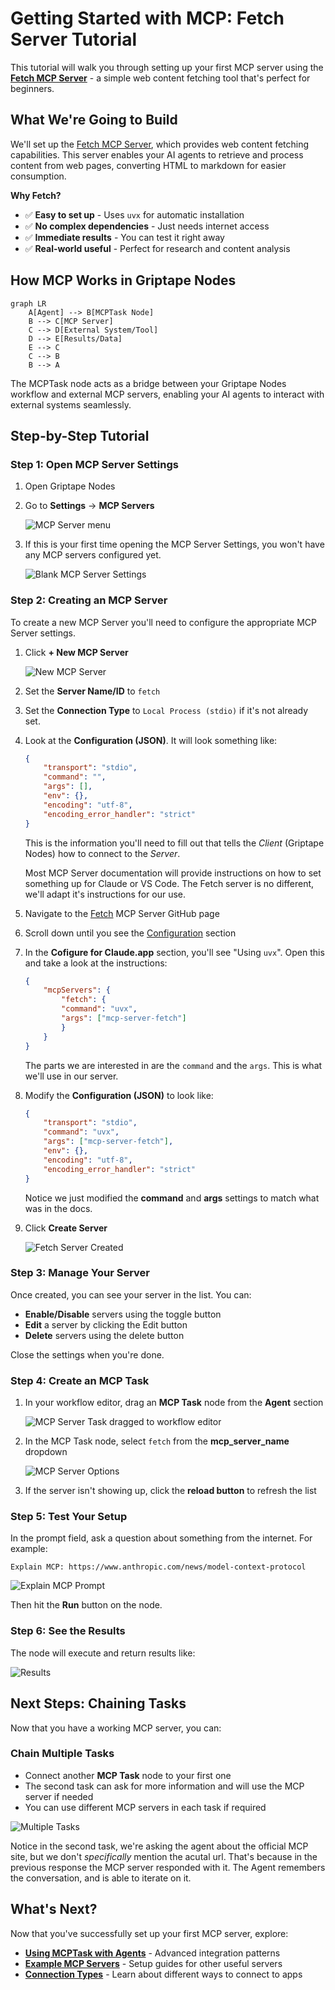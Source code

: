 # Getting Started with MCP: Fetch Server Tutorial

This tutorial will walk you through setting up your first MCP server using the **[Fetch MCP Server](https://github.com/modelcontextprotocol/servers/tree/main/src/fetch)** - a simple web content fetching tool that's perfect for beginners.

## What We're Going to Build

We'll set up the [Fetch MCP Server](https://github.com/modelcontextprotocol/servers/tree/main/src/fetch), which provides web content fetching capabilities. This server enables your AI agents to retrieve and process content from web pages, converting HTML to markdown for easier consumption.

**Why Fetch?**

- ✅ **Easy to set up** - Uses `uvx` for automatic installation
- ✅ **No complex dependencies** - Just needs internet access
- ✅ **Immediate results** - You can test it right away
- ✅ **Real-world useful** - Perfect for research and content analysis

## How MCP Works in Griptape Nodes

```mermaid
graph LR
    A[Agent] --> B[MCPTask Node]
    B --> C[MCP Server]
    C --> D[External System/Tool]
    D --> E[Results/Data]
    E --> C
    C --> B
    B --> A
```

The MCPTask node acts as a bridge between your Griptape Nodes workflow and external MCP servers, enabling your AI agents to interact with external systems seamlessly.

## Step-by-Step Tutorial

### Step 1: Open MCP Server Settings

1. Open Griptape Nodes
2. Go to **Settings** → **MCP Servers**
    
    ![MCP Server menu](images/mcp_server.png)

3. If this is your first time opening the MCP Server Settings, you won't have any MCP servers configured yet.
    
    ![Blank MCP Server Settings](images/mcp_server_blank.png)

### Step 2: Creating an MCP Server

To create a new MCP Server you'll need to configure the appropriate MCP Server settings. 
    
1. Click **+ New MCP Server**

    ![New MCP Server](images/blank_mcp_server.png)

1. Set the **Server Name/ID** to `fetch`
1. Set the **Connection Type** to `Local Process (stdio)` if it's not already set.
1. Look at the **Configuration (JSON)**. It will look something like:

    ```json
    {
        "transport": "stdio",
        "command": "",
        "args": [],
        "env": {},
        "encoding": "utf-8",
        "encoding_error_handler": "strict"
    }
    ```

    This is the information you'll need to fill out that tells the _Client_ (Griptape Nodes) how to connect to the _Server_.

    Most MCP Server documentation will provide instructions on how to set something up for Claude or VS Code. The Fetch server is no different, we'll adapt it's instructions for our use.

1. Navigate to the [Fetch](https://github.com/modelcontextprotocol/servers/tree/main/src/fetch) MCP Server GitHub page

1. Scroll down until you see the [Configuration](https://github.com/modelcontextprotocol/servers/tree/main/src/fetch#configuration) section

1. In the **Cofigure for Claude.app** section, you'll see "Using `uvx`". Open this and take a look at the instructions:

    ```json
    {
        "mcpServers": {
            "fetch": {
            "command": "uvx",
            "args": ["mcp-server-fetch"]
            }
        }
    }
    ```
    
    The parts we are interested in are the `command` and the `args`. This is what we'll use in our server.

1. Modify the **Configuration (JSON)** to look like:

    ```json
    {
        "transport": "stdio",
        "command": "uvx",
        "args": ["mcp-server-fetch"],
        "env": {},
        "encoding": "utf-8",
        "encoding_error_handler": "strict"
    }
    ```
    
    Notice we just modified the **command** and **args** settings to match what was in the docs.
    
1. Click **Create Server**

    ![Fetch Server Created](images/fetch_server_created.png)

### Step 3: Manage Your Server

Once created, you can see your server in the list. You can:

- **Enable/Disable** servers using the toggle button
- **Edit** a server by clicking the Edit button  
- **Delete** servers using the delete button

Close the settings when you're done.

### Step 4: Create an MCP Task

1. In your workflow editor, drag an **MCP Task** node from the **Agent** section
    
    ![MCP Server Task dragged to workflow editor](images/mcp_task.gif)

1. In the MCP Task node, select `fetch` from the **mcp_server_name** dropdown

    ![MCP Server Options](images/mcp_server_options.png)

1. If the server isn't showing up, click the **reload button** to refresh the list

### Step 5: Test Your Setup

In the prompt field, ask a question about something from the internet. For example:

```
Explain MCP: https://www.anthropic.com/news/model-context-protocol
```

![Explain MCP Prompt](images/explain_mcp_prompt.png)

Then hit the **Run** button on the node.

### Step 6: See the Results

The node will execute and return results like:

![Results](images/mcp_results.png)

## Next Steps: Chaining Tasks

Now that you have a working MCP server, you can:

### Chain Multiple Tasks
- Connect another **MCP Task** node to your first one
- The second task can ask for more information and will use the MCP server if needed
- You can use different MCP servers in each task if required

![Multiple Tasks](images/mcp_chained_task.png)

Notice in the second task, we're asking the agent about the official MCP site, but we don't _specifically_ mention the acutal url. That's because in the previous response the MCP server responded with it. The Agent remembers the conversation, and is able to iterate on it.

## What's Next?

Now that you've successfully set up your first MCP server, explore:

- **[Using MCPTask with Agents](./mcp_task_agents.md)** - Advanced integration patterns
- **[Example MCP Servers](./servers/index.md)** - Setup guides for other useful servers
- **[Connection Types](./index.md#connection-types)** - Learn about different ways to connect to apps
